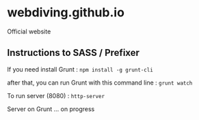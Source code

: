 # webdiving.github.io
Official website

## Instructions to SASS / Prefixer

If you need install Grunt : `npm install -g grunt-cli`

after that, you can run Grunt with this command line : `grunt watch`

To run server (8080) : `http-server`

Server on Grunt ... on progress
